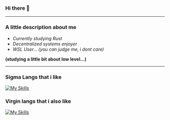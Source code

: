 ### Hi there 👋

-----------

### A little description about me

- _Currently studying Rust_
- _Decentralized systems enjoyer_
- _WSL User... (you can judge me, i dont care)_
 
**(studying a little bit about low level...)**

-----------

### Sigma Langs that i like
[![My Skills](https://skills.thijs.gg/icons?i=c,cpp)](https://skills.thijs.gg)

### Virgin langs that i also like
[![My Skills](https://skills.thijs.gg/icons?i=ts,rust)](https://skills.thijs.gg)
